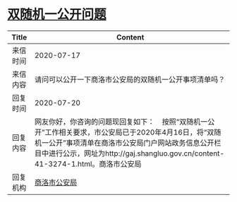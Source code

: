 # [双随机一公开问题](http://www.shangluo.gov.cn/zmhd/ldxxxx.jsp?urltype=leadermail.LeaderMailContentUrl&wbtreeid=1112&leadermailid=6198)

| Title |                                                                         Content                                                                          |
|:-----:|----------------------------------------------------------------------------------------------------------------------------------------------------------|
| 来信时间  | 2020-07-17                                                                                                                                               |
| 来信内容  | 请问可以公开一下商洛市公安局的双随机一公开事项清单吗？                                                                                                                              |
| 回复时间  | 2020-07-20                                                                                                                                               |
| 回复内容  | 网友你好，你咨询的问题现回复如下：    按照“双随机一公开”工作相关要求，市公安局已于2020年4月16日，将“双随机一公开”事项清单在商洛市公安局门户网站政务信息公开栏目中进行公示，网址为http://gaj.shangluo.gov.cn/content-41-3274-1.html。商洛市公安局 |
| 回复机构  | [商洛市公安局](../../category/agencies/商洛市公安局.md)                                                                                                              |